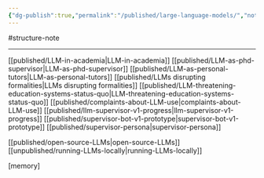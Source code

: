```yaml
---
{"dg-publish":true,"permalink":"/published/large-language-models/","noteIcon":""}
---
```


#structure-note 

<!--  probablistic pattern matching

LLM's struggle with logical reasoning due to 'token bias'

better prompting can genrate better results from LLMs 'chain-of-thought' promoting
'train time comute' vs 'infer time compute'

key differences and functionalities between closed and open source LLMs?

https://www.youtube.com/watch?v=CB7NNsI27ks&t=303s -->

---

[[published/LLM-in-academia\|LLM-in-academia]]
[[published/LLM-as-phd-supervisor\|LLM-as-phd-supervisor]]
[[published/LLM-as-personal-tutors\|LLM-as-personal-tutors]]
[[published/LLMs disrupting formalities\|LLMs disrupting formalities]]
[[published/LLM-threatening-education-systems-status-quo\|LLM-threatening-education-systems-status-quo]]
[[published/complaints-about-LLM-use\|complaints-about-LLM-use]]
[[published/llm-supervisor-v1-progress\|llm-supervisor-v1-progress]]
[[published/supervisor-bot-v1-prototype\|supervisor-bot-v1-prototype]]
[[published/supervisor-persona\|supervisor-persona]]

[[published/open-source-LLMs\|open-source-LLMs]]
[[unpublished/running-LLMs-locally\|running-LLMs-locally]]

[memory]
